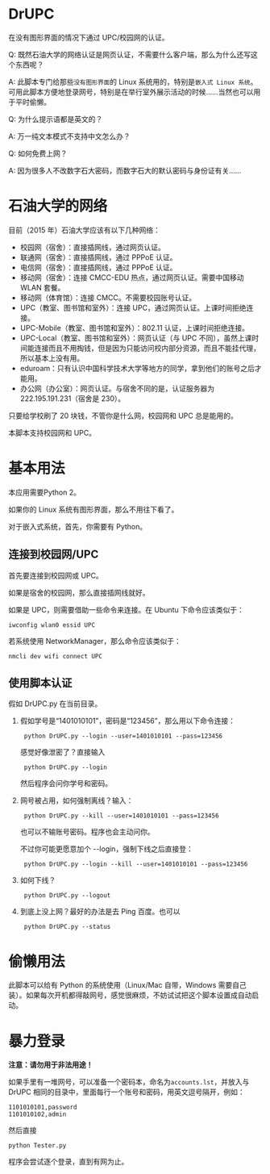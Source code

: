 DrUPC
===

在没有图形界面的情况下通过 UPC/校园网的认证。

Q: 既然石油大学的网络认证是网页认证，不需要什么客户端，那么为什么还写这个东西呢？

A: 此脚本专门给那些`没有图形界面`的 Linux 系统用的，特别是`嵌入式 Linux 系统`。可用此脚本方便地登录网号，特别是在举行室外展示活动的时候……当然也可以用于平时偷懒。

Q: 为什么提示语都是英文的？

A: 万一纯文本模式不支持中文怎么办？

Q: 如何免费上网？

A: 因为很多人不改数字石大密码，而数字石大的默认密码与身份证有关……

# 石油大学的网络

目前（2015 年）石油大学应该有以下几种网络：

* 校园网（宿舍）：直接插网线，通过网页认证。
* 联通网（宿舍）：直接插网线，通过 PPPoE 认证。
* 电信网（宿舍）：直接插网线，通过 PPPoE 认证。
* 移动网（宿舍）：连接 CMCC-EDU 热点，通过网页认证。需要中国移动 WLAN 套餐。
* 移动网（体育馆）：连接 CMCC。不需要校园账号认证。
* UPC（教室、图书馆和室外）：连接 UPC，通过网页认证。上课时间拒绝连接。
* UPC-Mobile（教室、图书馆和室外）：802.11 认证，上课时间拒绝连接。
* UPC-Local（教室、图书馆和室外）：网页认证（与 UPC 不同），虽然上课时间能连接而且不用掏钱，但是因为只能访问校内部分资源，而且不能挂代理，所以基本上没有用。
* eduroam：只有认识中国科学技术大学等地方的同学，拿到他们的账号之后才能用。
* 办公网（办公室）：网页认证。与宿舍不同的是，认证服务器为 222.195.191.231（宿舍是 230）。

只要给学校刷了 20 块钱，不管你是什么网，校园网和 UPC 总是能用的。

本脚本支持校园网和 UPC。

# 基本用法

本应用需要Python 2。

如果你的 Linux 系统有图形界面，那么不用往下看了。

对于嵌入式系统，首先，你需要有 Python。

## 连接到校园网/UPC

首先要连接到校园网或 UPC。

如果是宿舍的校园网，那么直接插网线就好。

如果是 UPC，则需要借助一些命令来连接。在 Ubuntu 下命令应该类似于：

	iwconfig wlan0 essid UPC

若系统使用 NetworkManager，那么命令应该类似于：

	nmcli dev wifi connect UPC

## 使用脚本认证

假如 DrUPC.py 在当前目录。

1. 假如学号是“1401010101”，密码是“123456”，那么用以下命令连接：

		python DrUPC.py --login --user=1401010101 --pass=123456

	感觉好像泄密了？直接输入

		python DrUPC.py --login

	然后程序会问你学号和密码。

2. 网号被占用，如何强制离线？输入：

		python DrUPC.py --kill --user=1401010101 --pass=123456

	也可以不输账号密码。程序也会主动问你。

	不过你可能更愿意加个 --login，强制下线之后直接登：

		python DrUPC.py --login --kill --user=1401010101 --pass=123456

3. 如何下线？

		python DrUPC.py --logout

4. 到底上没上网？最好的办法是去 Ping 百度。也可以

		python DrUPC.py --status

# 偷懒用法

此脚本可以给有 Python 的系统使用（Linux/Mac 自带，Windows 需要自己装）。如果每次开机都得敲网号，感觉很麻烦，不妨试试把这个脚本设置成自动启动。

# 暴力登录

**注意：请勿用于非法用途！**

如果手里有一堆网号，可以准备一个密码本，命名为`accounts.lst`，并放入与 DrUPC 相同的目录中，里面每行一个账号和密码，用英文逗号隔开，例如：

	1101010101,password
	1101010102,admin

然后直接

	python Tester.py

程序会尝试逐个登录，直到有网为止。
